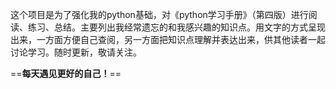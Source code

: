 这个项目是为了强化我的python基础，对《python学习手册》（第四版）进行阅读、练习、总结。主要列出我经常遗忘的和我感兴趣的知识点。用文字的方式呈现出来，一方面方便自己查阅，另一方面把知识点理解并表达出来，供其他读者一起讨论学习。随时更新，敬请关注。

==__每天遇见更好的自己！__==

